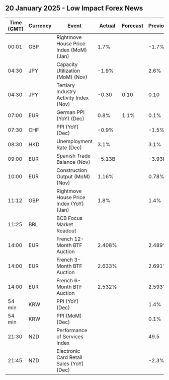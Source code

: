 ## 20 January 2025 - Low Impact Forex News

| Time (GMT) | Currency | Event | Actual | Forecast | Previous |
|------|----------|-------|--------|----------|----------|
| 00:01 | GBP | Rightmove House Price Index (MoM) (Jan) | 1.7% |  | -1.7% |
| 04:30 | JPY | Capacity Utilization (MoM) (Nov) | -1.9% |  | 2.6% |
| 04:30 | JPY | Tertiary Industry Activity Index (Nov) | -0.30 | 0.10 | 0.10 |
| 07:00 | EUR | German PPI (YoY) (Dec) | 0.8% | 1.1% | 0.1% |
| 07:30 | CHF | PPI (YoY) (Dec) | -0.9% |  | -1.5% |
| 08:30 | HKD | Unemployment Rate (Dec) | 3.1% |  | 3.1% |
| 09:00 | EUR | Spanish Trade Balance (Nov) | -5.13B |  | -3.93B |
| 10:00 | EUR | Construction Output (MoM) (Nov) | 1.16% |  | 0.78% |
| 11:12 | GBP | Rightmove House Price Index (YoY) (Jan) | 1.8% |  | 1.4% |
| 11:25 | BRL | BCB Focus Market Readout |  |  |  |
| 14:00 | EUR | French 12-Month BTF Auction | 2.408% |  | 2.489% |
| 14:00 | EUR | French 3-Month BTF Auction | 2.633% |  | 2.691% |
| 14:00 | EUR | French 6-Month BTF Auction | 2.532% |  | 2.593% |
| 54 min | KRW | PPI (YoY) (Dec) |  |  | 1.4% |
| 54 min | KRW | PPI (MoM) (Dec) |  |  | 0.1% |
| 21:30 | NZD | Performance of Services Index |  |  | 49.5 |
| 21:45 | NZD | Electronic Card Retail Sales (YoY) (Dec) |  |  | -2.3% |
